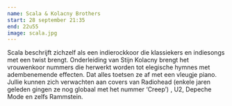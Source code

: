 ```yaml
---
name: Scala & Kolacny Brothers
start: 28 september 21:35
end: 22u55
image: scala.jpg
---
```

Scala beschrijft zichzelf als een indierockkoor die klassiekers en indiesongs met een twist brengt. Onderleiding van Stijn Kolacny brengt het vrouwenkoor nummers die herwerkt worden tot elegische hymnes met adembenemende effecten. Dat alles toetsen ze af met een vleugje piano. Jullie kunnen zich verwachten aan covers van Radiohead (enkele jaren geleden gingen ze nog globaal met het nummer ‘Creep’) , U2, Depeche Mode en zelfs Rammstein.
